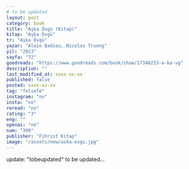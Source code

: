 ```yaml
---
# to be updated
layout: post
category: book
title: "Aşka Övgü (Kitap)"
kitap: "Aşka Övgü"
tr: "Aşka Övgü"
yazar: "Alain Badiou, Nicolas Truong"
yil: "2023"
sayfa: "72"
goodreads: "https://www.goodreads.com/book/show/17348233-a-ka-vg"
description: ""
last_modified_at: xxxx-xx-xx
published: false
posted: xxxx-xx-xx
tag: "felsefe"
instagram: "no"
insta: "no"
reread: "no"
rating: "3"
eng: ""
openai: "no"
num: "399"
publisher: "Fihrist Kitap"
image: "/assets/new/aska-ovgu.jpg"
---
```


update: "tobeupdated"
to be updated...
